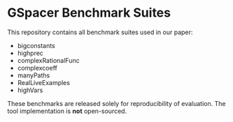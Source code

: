 # GSpacer Benchmark Suites
This repository contains all benchmark suites used in our paper:
- bigconstants
- highprec
- complexRationalFunc
- complexcoeff
- manyPaths
- RealLiveExamples
- highVars

These benchmarks are released solely for reproducibility of evaluation.
The tool implementation is **not** open-sourced.

